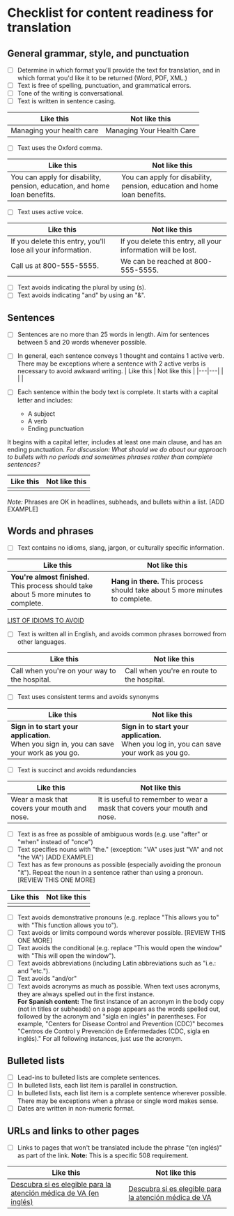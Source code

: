 
# Checklist for content readiness for translation

## General grammar, style, and punctuation

- [ ] Determine in which format you'll provide the text for translation, and in which format you'd like it to be returned (Word, PDF, XML.) 
- [ ] Text is free of spelling, punctuation, and grammatical errors.
- [ ] Tone of the writing is conversational.
- [ ] Text is written in sentence casing.

| Like this | Not like this |
|---|---|
| Managing your health care | Managing Your Health Care |

- [ ] Text uses the Oxford comma.

| Like this | Not like this |
|---|---|
| You can apply for disability, pension, education, and home loan benefits. | You can apply for disability, pension, education and home loan benefits.  |

- [ ] Text uses active voice.

| Like this | Not like this |
|---|---|
| If you delete this entry, you'll lose all your information. | If you delete this entry, all your information will be lost. |
| Call us at 800-555-5555. | We can be reached at 800-555-5555. |

- [ ] Text avoids indicating the plural by using (s).
- [ ] Text avoids indicating "and" by using an "&".

## Sentences

- [ ] Sentences are no more than 25 words in length. Aim for sentences between 5 and 20 words whenever possible.
- [ ] In general, each sentence conveys 1 thought and contains 1 active verb. There may be exceptions where a sentence with 2 active verbs is necessary to avoid awkward writing. 
| Like this | Not like this |
|---|---|
|  |  |

- [ ] Each sentence within the body text is complete. It starts with a capital letter and includes:
  - A subject
  - A verb
  - Ending punctuation

It begins with a capital letter, includes at least one main clause, and has an ending punctuation. _For discussion: What should we do about our approach to bullets with no periods and sometimes phrases rather than complete sentences?_

| Like this | Not like this |
|---|---|
|  |  |

_Note:_ Phrases are OK in headlines, subheads, and bullets within a list. [ADD EXAMPLE]

## Words and phrases

- [ ] Text contains no idioms, slang, jargon, or culturally specific information.

| Like this | Not like this |
|---|---|
| **You're almost finished.** <br> This process should take about 5 more minutes to complete. | **Hang in there.** This process should take about 5 more minutes to complete. |

[LIST OF IDIOMS TO AVOID](https://design.va.gov/content-style-guide/plain-language/don-t-use-idioms)

- [ ] Text is written all in English, and avoids common phrases borrowed from other languages.

| Like this | Not like this |
|---|---|
| Call when you're on your way to the hospital. | Call when you're en route to the hospital. |

- [ ] Text uses consistent terms and avoids synonyms

| Like this | Not like this |
|---|---|
| **Sign in to start your application.** <br> When you sign in, you can save your work as you go. | **Sign in to start your application.** <br> When you log in, you can save your work as you go. |

- [ ] Text is succinct and avoids redundancies 

| Like this | Not like this |
|---|---|
| Wear a mask that covers your mouth and nose. | It is useful to remember to wear a mask that covers your mouth and nose. |

- [ ] Text is as free as possible of ambiguous words (e.g. use "after" or "when" instead of "once")
- [ ] Text specifies nouns with "the." (exception: "VA" uses just "VA" and not "the VA") [ADD EXAMPLE]
- [ ] Text has as few pronouns as possible (especially avoiding the pronoun "it"). Repeat the noun in a sentence rather than using a pronoun. [REVIEW THIS ONE MORE]

| Like this | Not like this |
|---|---|
|  | |

- [ ] Text avoids demonstrative pronouns (e.g. replace "This allows you to" with "This function allows you to").
- [ ] Text avoids or limits compound words wherever possible. [REVIEW THIS ONE MORE]
- [ ] Text avoids the conditional (e.g. replace "This would open the window" with "This will open the window").
- [ ] Text avoids abbreviations (including Latin abbreviations such as "i.e.: and "etc.").
- [ ] Text avoids "and/or" 
- [ ] Text avoids acronyms as much as possible. When text uses acronyms, they are always spelled out in the first instance. </br> **For Spanish content:** The first instance of an acronym in the body copy (not in titles or subheads) on a page appears as the words spelled out, followed by the acronym and "sigla en inglés" in parentheses. For example, "Centers for Disease Control and Prevention (CDC)" becomes "Centros de Control y Prevención de Enfermedades (CDC, sigla en inglés)." For all following instances, just use the acronym. 

## Bulleted lists

- [ ] Lead-ins to bulleted lists are complete sentences.
- [ ] In bulleted lists, each list item is parallel in construction.
- [ ] In bulleted lists, each list item is a complete sentence wherever possible. There may be exceptions when a phrase or single word makes sense.
- [ ] Dates are written in non-numeric format.

## URLs and links to other pages

- [ ] Links to pages that won't be translated include the phrase "(en inglés)" as part of the link. **Note:** This is a specific 508 requirement.

| Like this | Not like this |
|---|---|
| [Descubra si es elegible para la atención médica de VA (en inglés)](https://www.va.gov/health-care/eligibility/) | [Descubra si es elegible para la atención médica de VA](https://www.va.gov/health-care/eligibility/)  |






